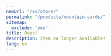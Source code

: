 ```yaml
---
newUrl: "/es/store/"
permalink: "/products/mountain-cards/"
sitemap:
  exclude: 'yes'
title: Oops!
description: Item no longer available!
lang: es
---
```

